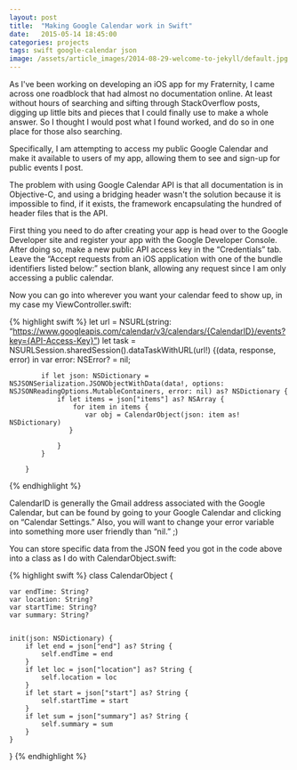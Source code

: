 ```yaml
---
layout: post
title:  "Making Google Calendar work in Swift"
date:   2015-05-14 18:45:00
categories: projects
tags: swift google-calendar json
image: /assets/article_images/2014-08-29-welcome-to-jekyll/default.jpg
---
```


As I've been working on developing an iOS app for my Fraternity, I came across one roadblock that had almost no documentation online. At least without hours of searching and sifting through StackOverflow posts, digging up little bits and pieces that I could finally use to make a whole answer. So I thought I would post what I found worked, and do so in one place for those also searching. 

Specifically, I am attempting to access my public Google Calendar and make it available to users of my app, allowing them to see and sign-up for public events I post.

The problem with using Google Calendar API is that all documentation is in Objective-C, and using a bridging header wasn't the solution because it is impossible to find, if it exists, the framework encapsulating the hundred of header files that is the API.  

First thing you need to do after creating your app is head over to the Google Developer site and register your app with the Google Developer Console. After doing so, make a new public API access key in the “Credentials” tab. Leave the “Accept requests from an iOS application with one of the bundle identifiers listed below:” section blank, allowing any request since I am only accessing a public calendar.

Now you can go into wherever you want your calendar feed to show up, in my case my ViewController.swift: 

{% highlight swift %}
 let url = NSURL(string: “https://www.googleapis.com/calendar/v3/calendars/{CalendarID}/events?key={API-Access-Key}”)
        let task = NSURLSession.sharedSession().dataTaskWithURL(url!) {(data, response, error) in
            var error: NSError? = nil;
            
            
            if let json: NSDictionary = NSJSONSerialization.JSONObjectWithData(data!, options: NSJSONReadingOptions.MutableContainers, error: nil) as? NSDictionary {
                if let items = json["items"] as? NSArray {
                    for item in items {
                       var obj = CalendarObject(json: item as! NSDictionary)
                   }

                }
            }
            
        }
{% endhighlight %}


CalendarID is generally the Gmail address associated with the Google Calendar, but can be found by going to your Google Calendar and clicking on “Calendar Settings.” Also, you will want to change your error variable into something more user friendly than “nil.” ;)


You can store specific data from the JSON feed you got in the code above into a class as I do with CalendarObject.swift:

{% highlight swift %}
class CalendarObject {
    
    var endTime: String?
    var location: String?
    var startTime: String?
    var summary: String?

    
    init(json: NSDictionary) {
        if let end = json["end"] as? String {
            self.endTime = end
        }
        if let loc = json["location"] as? String {
            self.location = loc
        }
        if let start = json["start"] as? String {
            self.startTime = start
        }
        if let sum = json["summary"] as? String {
            self.summary = sum
        }
    }
}
    {% endhighlight %}

   
